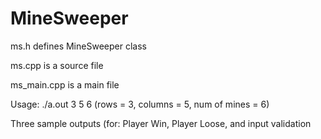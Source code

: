 # MineSweeper
ms.h defines MineSweeper class

ms.cpp is a source file 

ms_main.cpp is a main file

Usage: ./a.out 3 5 6 (rows = 3, columns = 5, num of mines = 6)

Three sample outputs (for: Player Win, Player Loose, and input validation
